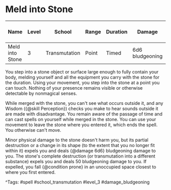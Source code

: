 # Meld into Stone

| Name | Level | School | Range | Duration | Damage | Save DC & Type |
|------|-------|--------|-------|----------|--------|----------------|
| Meld into Stone | 3 | Transmutation | Point | Timed | 6d6 bludgeoning | - |

You step into a stone object or surface large enough to fully contain your body, melding yourself and all the equipment you carry with the stone for the duration. Using your movement, you step into the stone at a point you can touch. Nothing of your presence remains visible or otherwise detectable by nonmagical senses.

While merged with the stone, you can't see what occurs outside it, and any Wisdom ({@skill Perception}) checks you make to hear sounds outside it are made with disadvantage. You remain aware of the passage of time and can cast spells on yourself while merged in the stone. You can use your movement to leave the stone where you entered it, which ends the spell. You otherwise can't move.

Minor physical damage to the stone doesn't harm you, but its partial destruction or a change in its shape (to the extent that you no longer fit within it) expels you and deals {@damage 6d6} bludgeoning damage to you. The stone's complete destruction (or transmutation into a different substance) expels you and deals 50 bludgeoning damage to you. If expelled, you fall {@condition prone} in an unoccupied space closest to where you first entered.

^Tags: #spell #school_transmutation #level_3 #damage_bludgeoning